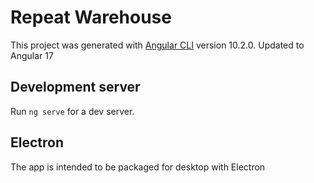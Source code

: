 # Repeat Warehouse

This project was generated with [Angular CLI](https://github.com/angular/angular-cli) version 10.2.0.
Updated to Angular 17

## Development server

Run `ng serve` for a dev server.

## Electron

The app is intended to be packaged for desktop with Electron